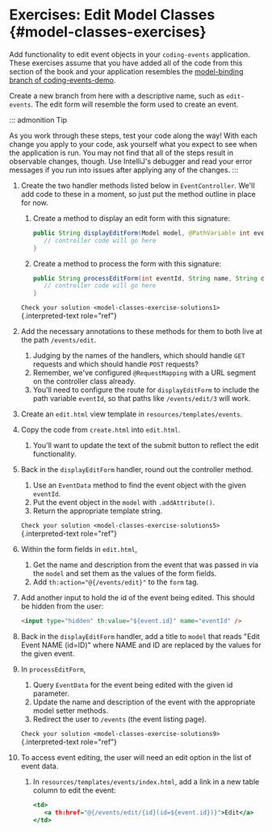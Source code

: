 # Exercises: Edit Model Classes {#model-classes-exercises}

Add functionality to edit event objects in your `coding-events`
application. These exercises assume that you have added all of the code
from this section of the book and your application resembles the
[model-binding branch of
coding-events-demo](https://github.com/LaunchCodeEducation/coding-events/tree/model-binding).

Create a new branch from here with a descriptive name, such as
`edit-events`. The edit form will resemble the form used to create an
event.

::: admonition
Tip

As you work through these steps, test your code along the way! With each
change you apply to your code, ask yourself what you expect to see when
the application is run. You may not find that all of the steps result in
observable changes, though. Use IntelliJ's debugger and read your error
messages if you run into issues after applying any of the changes.
:::

1.  Create the two handler methods listed below in `EventController`.
    We'll add code to these in a moment, so just put the method outline
    in place for now.

    1.  Create a method to display an edit form with this signature:

        ``` {.java linenos=""}
        public String displayEditForm(Model model, @PathVariable int eventId) {
           // controller code will go here
        }
        ```

    2.  Create a method to process the form with this signature:

        ``` {.java linenos=""}
        public String processEditForm(int eventId, String name, String description) {
           // controller code will go here
        }
        ```

    `Check your solution <model-classes-exercise-solutions1>`{.interpreted-text
    role="ref"}

2.  Add the necessary annotations to these methods for them to both live
    at the path `/events/edit`.

    1.  Judging by the names of the handlers, which should handle `GET`
        requests and which should handle `POST` requests?
    2.  Remember, we've configured `@RequestMapping` with a URL segment
        on the controller class already.
    3.  You'll need to configure the route for `displayEditForm` to
        include the path variable `eventId`, so that paths like
        `/events/edit/3` will work.

3.  Create an `edit.html` view template in `resources/templates/events`.

4.  Copy the code from `create.html` into `edit.html`.

    1.  You\'ll want to update the text of the submit button to reflect
        the edit functionality.

5.  Back in the `displayEditForm` handler, round out the controller
    method.

    1.  Use an `EventData` method to find the event object with the
        given `eventId`.
    2.  Put the event object in the `model` with `.addAttribute()`.
    3.  Return the appropriate template string.

    `Check your solution <model-classes-exercise-solutions5>`{.interpreted-text
    role="ref"}

6.  Within the form fields in `edit.html`,

    1.  Get the name and description from the event that was passed in
        via the `model` and set them as the values of the form fields.
    2.  Add `th:action="@{/events/edit}"` to the `form` tag.

7.  Add another input to hold the id of the event being edited. This
    should be hidden from the user:

    ``` html
    <input type="hidden" th:value="${event.id}" name="eventId" />
    ```

8.  Back in the `displayEditForm` handler, add a title to `model` that
    reads "Edit Event NAME (id=ID)" where NAME and ID are replaced by
    the values for the given event.

9.  In `processEditForm`,

    1.  Query `EventData` for the event being edited with the given id
        parameter.
    2.  Update the name and description of the event with the
        appropriate model setter methods.
    3.  Redirect the user to `/events` (the event listing page).

    `Check your solution <model-classes-exercise-solutions9>`{.interpreted-text
    role="ref"}

10. To access event editing, the user will need an edit option in the
    list of event data.

    1.  In `resources/templates/events/index.html`, add a link in a new
        table column to edit the event:

        ``` {.html linenos=""}
        <td>
           <a th:href="@{/events/edit/{id}(id=${event.id})}">Edit</a>
        </td>
        ```
